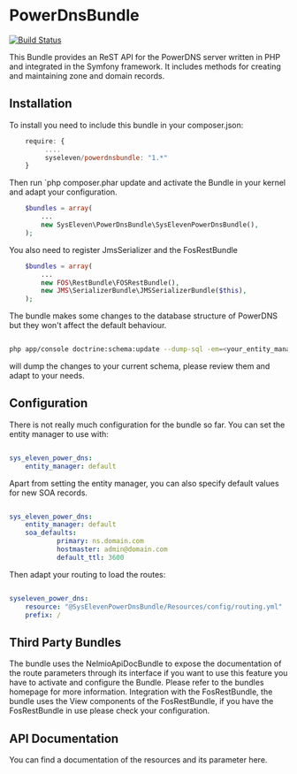 PowerDnsBundle
==============

[![Build Status](https://travis-ci.org/syseleven/PowerDnsBundle.svg?branch=master)](https://travis-ci.org/syseleven/PowerDnsBundle)

This Bundle provides an ReST API for the PowerDNS server written in PHP and integrated in the Symfony framework. It includes methods for creating and maintaining zone and domain records.

Installation
------------
To install you need to include this bundle in your composer.json:

```javascript
    require: {
         ....
         syseleven/powerdnsbundle: "1.*"
    }
```
Then run `php composer.phar update and activate the Bundle in your kernel and adapt your configuration.

```php
    $bundles = array(
        ...
        new SysEleven\PowerDnsBundle\SysElevenPowerDnsBundle(),
    );
````
You also need to register JmsSerializer and the FosRestBundle

```php
    $bundles = array(
        ...
        new FOS\RestBundle\FOSRestBundle(),
        new JMS\SerializerBundle\JMSSerializerBundle($this),
    );
````

The bundle makes some changes to the database structure of PowerDNS but they won't affect the default behaviour.

```sh

php app/console doctrine:schema:update --dump-sql -em=<your_entity_manager>

```

will dump the changes to your current schema, please review them and adapt to your needs.

Configuration
-------------

There is not really much configuration for the bundle so far. You can set the entity manager to use with:

```yaml

sys_eleven_power_dns:
    entity_manager: default

```

Apart from setting the entity manager, you can also specify default values for new SOA records.

```yaml

sys_eleven_power_dns:
    entity_manager: default
    soa_defaults:
            primary: ns.domain.com
            hostmaster: admin@domain.com
            default_ttl: 3600

```

Then adapt your routing to load the routes:

```yaml

syseleven_power_dns:
    resource: "@SysElevenPowerDnsBundle/Resources/config/routing.yml"
    prefix: /

```

Third Party Bundles
-------------------

The bundle uses the NelmioApiDocBundle to expose the documentation of the route parameters through its interface if you want to use this feature you have to activate and configure the Bundle. Please refer to the bundles homepage for more information.
Integration with the FosRestBundle, the bundle uses the View components of the FosRestBundle, if you have the FosRestBundle in use please check your configuration.



API Documentation
-----------------

You can find a documentation of the resources and its parameter here.

